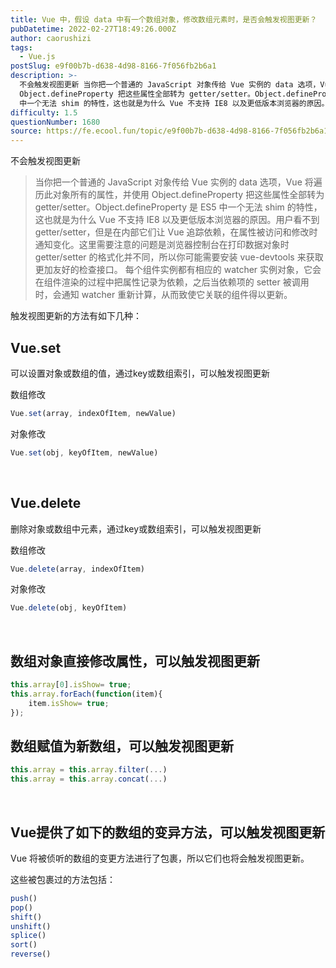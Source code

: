 ```yaml
---
title: Vue 中，假设 data 中有一个数组对象，修改数组元素时，是否会触发视图更新？
pubDatetime: 2022-02-27T18:49:26.000Z
author: caorushizi
tags:
  - Vue.js
postSlug: e9f00b7b-d638-4d98-8166-7f056fb2b6a1
description: >-
  不会触发视图更新 当你把一个普通的 JavaScript 对象传给 Vue 实例的 data 选项，Vue 将遍历此对象所有的属性，并使用
  Object.defineProperty 把这些属性全部转为 getter/setter。Object.defineProperty 是 ES5
  中一个无法 shim 的特性，这也就是为什么 Vue 不支持 IE8 以及更低版本浏览器的原因。用户看不到 ge
difficulty: 1.5
questionNumber: 1680
source: https://fe.ecool.fun/topic/e9f00b7b-d638-4d98-8166-7f056fb2b6a1
---
```


不会触发视图更新

> 当你把一个普通的 JavaScript 对象传给 Vue 实例的 data 选项，Vue 将遍历此对象所有的属性，并使用  Object.defineProperty 把这些属性全部转为 getter/setter。Object.defineProperty 是 ES5 中一个无法 shim 的特性，这也就是为什么 Vue 不支持 IE8 以及更低版本浏览器的原因。用户看不到 getter/setter，但是在内部它们让 Vue 追踪依赖，在属性被访问和修改时通知变化。这里需要注意的问题是浏览器控制台在打印数据对象时 getter/setter 的格式化并不同，所以你可能需要安装 vue-devtools 来获取更加友好的检查接口。 每个组件实例都有相应的 watcher 实例对象，它会在组件渲染的过程中把属性记录为依赖，之后当依赖项的 setter 被调用时，会通知 watcher 重新计算，从而致使它关联的组件得以更新。

触发视图更新的方法有如下几种：

## Vue.set

可以设置对象或数组的值，通过key或数组索引，可以触发视图更新

数组修改

```js
Vue.set(array, indexOfItem, newValue)
```

对象修改

```js
Vue.set(obj, keyOfItem, newValue)
```
 
## Vue.delete

删除对象或数组中元素，通过key或数组索引，可以触发视图更新

数组修改

```js
Vue.delete(array, indexOfItem)
```

对象修改

```js
Vue.delete(obj, keyOfItem)
```
 
## 数组对象直接修改属性，可以触发视图更新

```js
this.array[0].isShow= true;
this.array.forEach(function(item){
    item.isShow= true;
});
```

## 数组赋值为新数组，可以触发视图更新

```js
this.array = this.array.filter(...)
this.array = this.array.concat(...)
```
 
## Vue提供了如下的数组的变异方法，可以触发视图更新

Vue 将被侦听的数组的变更方法进行了包裹，所以它们也将会触发视图更新。

这些被包裹过的方法包括：

```js
push()
pop()
shift()
unshift()
splice()  
sort()
reverse()
```
